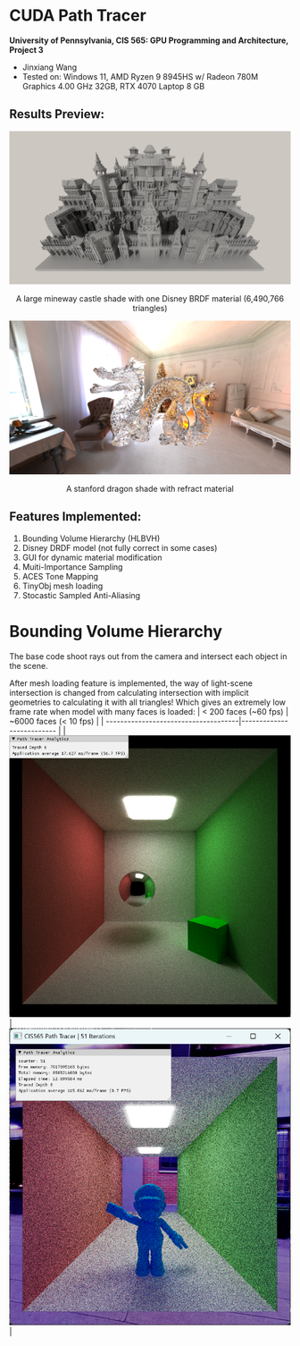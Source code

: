 # CUDA Path Tracer

**University of Pennsylvania, CIS 565: GPU Programming and Architecture, Project 3**

- Jinxiang Wang
- Tested on: Windows 11, AMD Ryzen 9 8945HS w/ Radeon 780M Graphics 4.00 GHz 32GB, RTX 4070 Laptop 8 GB

## Results Preview:

![](results/Cover/CoverDenoisedMIS.png)

<p align="center">A large mineway castle shade with one Disney BRDF material (6,490,766 triangles)</p>

![](results/RefractDragon.png)

<p align="center">A stanford dragon shade with refract material</p>

## Features Implemented:

1. Bounding Volume Hierarchy (HLBVH)
2. Disney DRDF model (not fully correct in some cases)
3. GUI for dynamic material modification
4. Muiti-Importance Sampling
5. ACES Tone Mapping
6. TinyObj mesh loading
7. Stocastic Sampled Anti-Aliasing

# Bounding Volume Hierarchy

The base code shoot rays out from the camera and intersect each object in the scene.

After mesh loading feature is implemented, the way of light-scene intersection is changed from calculating
intersection with implicit geometries to calculating it with all triangles! Which gives an extremely low frame rate
when model with many faces is loaded:
| < 200 faces (~60 fps) | ~6000 faces (< 10 fps) |
| -------------------------------------|-------------------------- |
| ![](results/cornerEmittanceFixed.png)| ![](results/BeforeBVH.png)|
